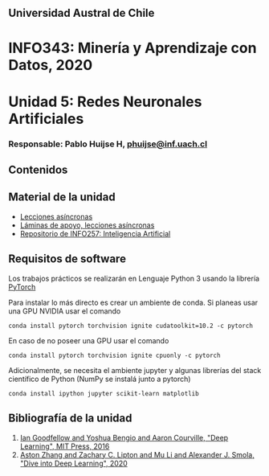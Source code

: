## Universidad Austral de Chile
# INFO343: Minería y Aprendizaje con Datos, 2020
# Unidad 5: Redes Neuronales Artificiales

### Responsable: Pablo Huijse H, phuijse@inf.uach.cl

## Contenidos

## Material de la unidad

- [Lecciones asíncronas](https://www.youtube.com/playlist?list=PLEl00Ye9KoHxhz-TrWpqStP7NUJfg0QD9)
- [Láminas de apoyo, lecciones asíncronas](https://docs.google.com/presentation/d/1IJ2n8X4w8pvzNLmpJB-ms6-GDHWthfsJTFuyUqHfXg8/edit?usp=sharing)
- [Repositorio de INFO257: Inteligencia Artificial](https://github.com/phuijse/INFO257)


## Requisitos de software

Los trabajos prácticos se realizarán en Lenguaje Python 3 usando la librería [PyTorch](https://pytorch.org/)

Para instalar lo más directo es crear un ambiente de conda. Si planeas usar una GPU NVIDIA usar el comando

	conda install pytorch torchvision ignite cudatoolkit=10.2 -c pytorch
	
En caso de no poseer una GPU usar el comando

	conda install pytorch torchvision ignite cpuonly -c pytorch 
	
Adicionalmente, se necesita el ambiente jupyter y algunas librerías del stack científico de Python (NumPy se instalá junto a pytorch)

	conda install ipython jupyter scikit-learn matplotlib

## Bibliografía de la unidad

1. [Ian Goodfellow and Yoshua Bengio and Aaron Courville, "Deep Learning", MIT Press, 2016](https://www.deeplearningbook.org/)
1. [Aston Zhang and Zachary C. Lipton and Mu Li and Alexander J. Smola, "Dive into Deep Learning", 2020](https://www.d2l.ai/)
